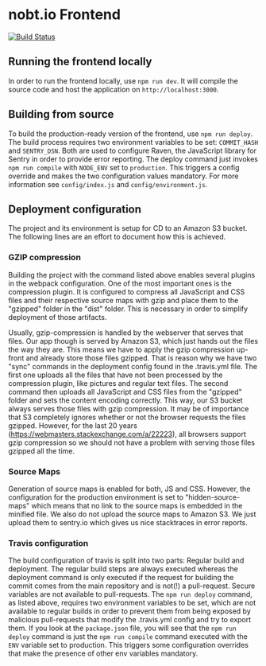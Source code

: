 # nobt.io Frontend

[![Build Status](https://travis-ci.org/nobt-io/frontend.svg?branch=master)](https://travis-ci.org/nobt-io/frontend)


## Running the frontend locally

In order to run the frontend locally, use `npm run dev`. It will compile the source code and host the application on `http://localhost:3000`.

## Building from source

To build the production-ready version of the frontend, use `npm run deploy`. The build process requires two environment variables to be set: `COMMIT_HASH` and `SENTRY_DSN`. Both are used to configure Raven, the JavaScript library for Sentry in order to provide error reporting. The deploy command just invokes `npm run compile` with `NODE_ENV` set to `production`. This triggers a config override and makes the two configuration values mandatory. For more information see `config/index.js` and `config/environment.js`.

## Deployment configuration

The project and its environment is setup for CD to an Amazon S3 bucket. The following lines are an effort to document how this is achieved.

### GZIP compression

Building the project with the command listed above enables several plugins in the webpack configuration. One of the most important ones is the compression plugin. It is configured to compress all JavaScript and CSS files and their respective source maps with gzip and place them to the "gzipped" folder in the "dist" folder. This is necessary in order to simplify deployment of those artifacts.

Usually, gzip-compression is handled by the webserver that serves that files. Our app though is served by Amazon S3, which just hands out the files the way they are. This means we have to apply the gzip compression up-front and already store those files gzipped. That is reason why we have two "sync" commands in the deployment config found in the .travis.yml file. The first one uploads all the files that have not been processed by the compression plugin, like pictures and regular text files. The second command then uploads all JavaScript and CSS files from the "gzipped" folder and sets the content encoding correctly. This way, our S3 bucket always serves those files with gzip compression. It may be of importance that S3 completely ignores whether or not the browser requests the files gzipped. However, for the last 20 years (https://webmasters.stackexchange.com/a/22223), all browsers support gzip compression so we should not have a problem with serving those files gzipped all the time.

### Source Maps

Generation of source maps is enabled for both, JS and CSS. However, the configuration for the production environment is set to "hidden-source-maps" which means that no link to the source maps is embedded in the minified file. We also do not upload the source maps to Amazon S3. We just upload them to sentry.io which gives us nice stacktraces in error reports.

### Travis configuration

The build configuration of travis is split into two parts: Regular build and deployment. The regular build steps are always executed whereas the deployment command is only executed if the request for building the commit comes from the main repository and is not(!) a pull-request. Secure variables are not available to pull-requests. The `npm run deploy` command, as listed above, requires two environment variables to be set, which are not available to regular builds in order to prevent them from being exposed by malicious pull-requests that modify the .travis.yml config and try to export them. If you look at the `package.json` file, you will see that the `npm run deploy` command is just the `npm run compile` command executed with the `ENV` variable set to production. This triggers some configuration overrides that make the presence of other env variables mandatory.
